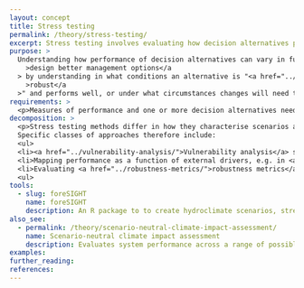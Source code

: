```yaml
---
layout: concept
title: Stress testing
permalink: /theory/stress-testing/
excerpt: Stress testing involves evaluating how decision alternatives perform in different conditions.
purpose: >
  Understanding how performance of decision alternatives can vary in future can help <a href="../generation-policy-alternatives"
    >design better management options</a
  > by understanding in what conditions an alternative is "<a href="../robust-decisions"
    >robust</a
  >" and performs well, or under what circumstances changes will need to made within an "<a href="../adaptive-decisions">adaptive</a>" solution.
requirements: >
  <p>Measures of performance and one or more decision alternatives need to be specified. Stress testing can be performed in an optimisation context (e.g. to identify <a href="../robust-decisions">robust decisions</a>), in which case the decision alternatives are defined within a model.</p>
decomposition: >
  <p>Stress testing methods differ in how they characterise scenarios and the form of output they provide. Scenarios can be pre-determined, defined by model parameters, or created within the stress testing process. Stress testing may report failures, simply show how performance varies, or aim to compare decision alternatives.</p>
  Specific classes of approaches therefore include:
  <ul>
  <li><a href="../vulnerability-analysis/">Vulnerability analysis</a> specifically identifies conditions in which management options can fail</li>
  <li>Mapping performance as a function of external drivers, e.g. in <a href="../decision-scaling/">Decision scaling</a></li>
  <li>Evaluating <a href="../robustness-metrics/">robustness metrics</a>, e.g. in <a href="../robust-optimisation/">Robust optimisation</a> or "<a href="../robust-decision-making/">Robust decision making</a>"</li>
  <ul>
tools:
  - slug: foreSIGHT
    name: foreSIGHT
    description: An R package to to create hydroclimate scenarios, stress test systems and visualize system performance in scenario-neutral climate change impact assessments.
also_see:
  - permalink: /theory/scenario-neutral-climate-impact-assessment/
    name: Scenario-neutral climate impact assessment
    description: Evaluates system performance across a range of possible climates rather than a pre-determined set of scenarios
examples:
further_reading:
references:
---
```

